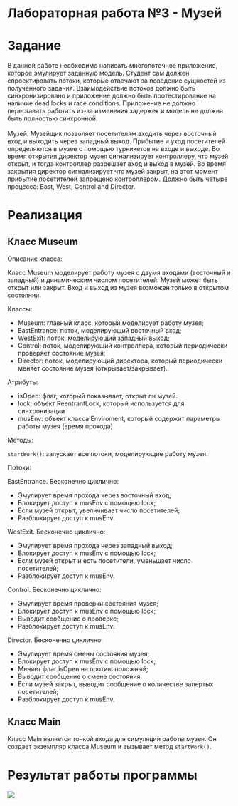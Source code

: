 # Лабораторная работа №3 - Музей
<h1>Задание</h1>
В данной работе необходимо написать многопоточное приложение, которое эмулирует заданную модель. Студент сам должен спроектировать потоки, которые отвечают за поведение сущностей из полученного задания. Взаимодействие потоков должно быть синхронизировано и приложение должно быть протестирование на наличие dead locks и race conditions. Приложение не должно переставать работать из-за изменения задержек и модель не должна быть полностью синхронной.
<br><br>
Музей. Музейщик позволяет посетителям входить через восточный вход и выходить через западный выход. Прибытие и уход посетителей определяются в музее с помощью турникетов на входе и выходе. Во время открытия директор музея сигнализирует контроллеру, что музей открыт, и тогда контроллер разрешает вход и выход в музей. Во время закрытия директор сигнализирует что музей закрыт, на этот момент прибытие посетителей запрещено контроллером. Должно быть четыре процесса: East, West, Control and Director.
<h1>Реализация</h1>
<h2>Класс Museum</h2>
Описание класса:

Класс Museum моделирует работу музея с двумя входами (восточный и западный) и динамическим числом посетителей. Музей может быть открыт или закрыт. Вход и выход из музея возможен только в открытом состоянии.

Классы:
<ul>
  <li>Museum: главный класс, который моделирует работу музея;</li>
  <li>EastEntrance: поток, моделирующий восточный вход;</li>
  <li>WestExit: поток, моделирующий западный выход;</li>
  <li>Control: поток, моделирующий контроллера, который периодически проверяет состояние музея;</li>
  <li>Director: поток, моделирующий директора, который периодически меняет состояние музея (открывает/закрывает).</li>
</ul>
    
    

Атрибуты:
<ul>
  <li>isOpen: флаг, который показывает, открыт ли музей.</li>
  <li> lock: объект ReentrantLock, который используется для синхронизации</li>
  <li>musEnv: объект класса Enviroment, который содержит параметры работы музея (время прохода)</li>
</ul>
    


Методы:

```startWork()```: запускает все потоки, моделирующие работу музея.

Потоки:

EastEntrance. Бесконечно циклично:
<ul>
        <li>Эмулирует время прохода через восточный вход;</li>
        <li>Блокирует доступ к musEnv с помощью lock;</li>
        <li>Если музей открыт, увеличивает число посетителей;</li>
        <li>Разблокирует доступ к musEnv.</li>
</ul>
                    
WestExit. Бесконечно циклично:
<ul>
  <li>Эмулирует время прохода через западный выход;</li>
  <li>Блокирует доступ к musEnv с помощью lock;</li>
  <li>Если музей открыт и есть посетители, уменьшает число посетителей;</li>
  <li>Разблокирует доступ к musEnv.</li>
</ul>
    
Control. Бесконечно циклично:
<ul>
  <li>Эмулирует время проверки состояния музея;</li>
  <li>Блокирует доступ к musEnv с помощью lock;</li>
  <li>Выводит сообщение о проверке;</li>
  <li>Разблокирует доступ к musEnv.</li>
</ul>

Director. Бесконечно циклично:
<ul>
  <li>Эмулирует время смены состояния музея;</li>
  <li>Блокирует доступ к musEnv с помощью lock;</li>
  <li>Меняет флаг isOpen на противоположный;</li>
  <li>Выводит сообщение о смене состояния;</li>
  <li>Если музей закрыт, выводит сообщение о количестве запертых посетителей;</li>
  <li>Разблокирует доступ к musEnv.</li>
</ul>

<h2>
Класс Main</h2>

Класс Main является точкой входа для симуляции работы музея. Он создает экземпляр класса Museum и вызывает метод ```startWork()```.
            
<h1>Результат работы программы</h1>
<image 
	src = "Java2324_res.png"
	></image>       
            
            
